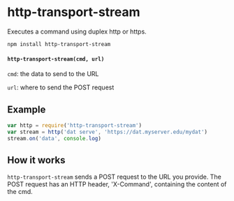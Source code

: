 # http-transport-stream

Executes a command using duplex http or https.

```
npm install http-transport-stream
```

#### `http-transport-stream(cmd, url)`

`cmd`: the data to send to the URL

`url`: where to send the POST request

## Example

```js
var http = require('http-transport-stream')
var stream = http('dat serve', 'https://dat.myserver.edu/mydat')
stream.on('data', console.log)
```

## How it works

`http-transport-stream` sends a POST request to the URL you provide. The POST request has an HTTP header, 'X-Command', containing the content of the cmd.
